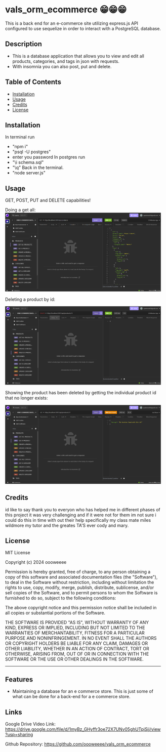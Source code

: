 # vals_orm_ecommerce 😁😁😁
This is a back end for an e-commerce site utilizing express.js API  configured to use sequelize in order to interact with a PostgreSQL database.

## Description

- This is a database application that allows you to view and edit all products, categories, and tags in json with requests.
- With insomnia you can also post, put and delete.

## Table of Contents

- [Installation](#installation)
- [Usage](#usage)
- [Credits](#credits)
- [License](#license)

## Installation

In terminal run 
- "npm i"
- "psql -U postgres"
- enter you password
In postgres run
- "\i schema.sql"
- "\q"
Back in the terminal.
- "node server.js"

## Usage
GET, POST, PUT and DELETE capabilities!

Doing a get all:
![GET ALL PRODUCTS](<Screenshot 2024-06-10 224852.png>)

Deleting a product by id:

![DELETE A PRODUCT](<Screenshot 2024-06-10 224954.png>)

Showing the product has been deleted by getting the individual product id that no longer exists: 

![GET A PRODUCT BY  ID](<Screenshot 2024-06-10 225100.png>)

## Credits
id like to say thank you to everyon who has helped me in different phases of this project it was very challenging and if it were not for them im not sure i could do this in time with out their help specifically my class mate miles wildmore my tutor and the greates TA'S ever cody and mary.

## License


MIT License

Copyright (c) 2024 oooweeee

Permission is hereby granted, free of charge, to any person obtaining a copy
of this software and associated documentation files (the "Software"), to deal
in the Software without restriction, including without limitation the rights
to use, copy, modify, merge, publish, distribute, sublicense, and/or sell
copies of the Software, and to permit persons to whom the Software is
furnished to do so, subject to the following conditions:

The above copyright notice and this permission notice shall be included in all
copies or substantial portions of the Software.

THE SOFTWARE IS PROVIDED "AS IS", WITHOUT WARRANTY OF ANY KIND, EXPRESS OR
IMPLIED, INCLUDING BUT NOT LIMITED TO THE WARRANTIES OF MERCHANTABILITY,
FITNESS FOR A PARTICULAR PURPOSE AND NONINFRINGEMENT. IN NO EVENT SHALL THE
AUTHORS OR COPYRIGHT HOLDERS BE LIABLE FOR ANY CLAIM, DAMAGES OR OTHER
LIABILITY, WHETHER IN AN ACTION OF CONTRACT, TORT OR OTHERWISE, ARISING FROM,
OUT OF OR IN CONNECTION WITH THE SOFTWARE OR THE USE OR OTHER DEALINGS IN THE
SOFTWARE.


---

## Features

- Maintaining a database for an e commerce store. This is just some of  what can be done for a back-end for a e commerce store. 

## Links 

Google Drive Video Link: https://drive.google.com/file/d/1myBz_GHyffr3oe72X7UNv05ghUTpjSjj/view?usp=sharing

Github Repository: https://github.com/oooweeee/vals_orm_ecommerce